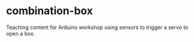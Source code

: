 # combination-box
Teaching content for Arduino workshop using sensors to trigger a servo to open a box.
